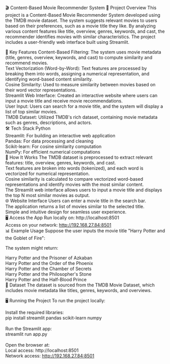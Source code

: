 🎬 Content-Based Movie Recommender System
📜 Project Overview
This project is a Content-Based Movie Recommender System developed using the TMDB movie dataset. The system suggests relevant movies to users based on their preferences, such as a movie title they like. By analyzing various content features like title, overview, genres, keywords, and cast, the recommender identifies movies with similar characteristics. The project includes a user-friendly web interface built using Streamlit.<br>

🔧 Key Features
Content-Based Filtering: The system uses movie metadata (title, genres, overview, keywords, and cast) to compute similarity and recommend movies.<br>
Text Vectorization (Word-by-Word): Text features are processed by breaking them into words, assigning a numerical representation, and identifying word-based content similarity.<br>
Cosine Similarity: Used to measure similarity between movies based on their word vector representations.<br>
Streamlit Web Interface: Created an interactive website where users can input a movie title and receive movie recommendations.<br>
User Input: Users can search for a movie title, and the system will display a list of top similar movies.<br>
TMDB Dataset: Utilized TMDB's rich dataset, containing movie metadata such as genres, descriptions, and actors.<br>
🛠️ Tech Stack
Python<br>
Streamlit: For building an interactive web application<br>
Pandas: For data processing and cleaning<br>
Scikit-learn: For cosine similarity computation<br>
NumPy: For efficient numerical computations<br>
🚀 How It Works
The TMDB dataset is preprocessed to extract relevant features: title, overview, genres, keywords, and cast.<br>
Text features are broken into words (tokenized), and each word is vectorized for numerical representation.<br>
Cosine similarity is calculated to compare vectorized word-based representations and identify movies with the most similar content.<br>
The Streamlit web interface allows users to input a movie title and displays the top N most similar movies as output.<br>
🌐 Website Interface
Users can enter a movie title in the search bar.<br>
The application returns a list of movies similar to the selected title.<br>
Simple and intuitive design for seamless user experience.<br>
🖥️ Access the App
Run locally on:
http://localhost:8501<br>
Access on your network:
http://192.168.27.84:8501<br>
📊 Example Usage
Suppose the user inputs the movie title "Harry Potter and the Goblet of Fire":<br>

The system might return:<br>

Harry Potter and the Prisoner of Azkaban<br>
Harry Potter and the Order of the Phoenix<br>
Harry Potter and the Chamber of Secrets<br>
Harry Potter and the Philosopher's Stone<br>
Harry Potter and the Half-Blood Prince<br>
💾 Dataset
The dataset is sourced from the TMDB Movie Dataset, which includes movie metadata like titles, genres, keywords, and overviews.<br>

🖥️ Running the Project
To run the project locally:<br>

Install the required libraries:
<br>
pip install streamlit pandas scikit-learn numpy  
<br>
Run the Streamlit app:
<br>
streamlit run app.py  
<br>
Open the browser at:
<br>
Local access: http://localhost:8501
<br>
Network access: http://192.168.27.84:8501
<br>

